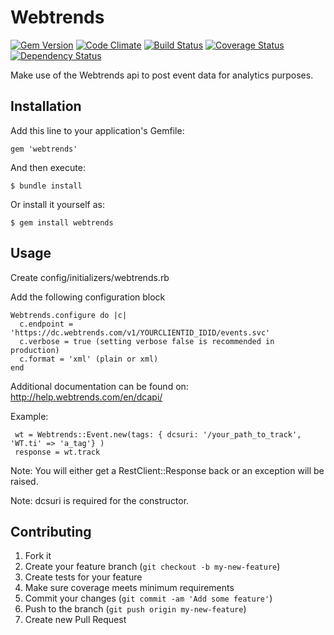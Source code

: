 # Webtrends
[![Gem Version](https://badge.fury.io/rb/webtrends.png)](http://badge.fury.io/rb/webtrends)
[![Code Climate](https://codeclimate.com/github/amaabca/webtrends.png)](https://codeclimate.com/github/amaabca/webtrends)
[![Build Status](https://travis-ci.org/amaabca/webtrends.png?branch=master)](https://travis-ci.org/amaabca/webtrends)
[![Coverage Status](https://coveralls.io/repos/amaabca/webtrends/badge.png)](https://coveralls.io/r/amaabca/webtrends)
[![Dependency Status](https://gemnasium.com/amaabca/webtrends.png)](https://gemnasium.com/amaabca/webtrends)

Make use of the Webtrends api to post event data for analytics purposes.

## Installation

Add this line to your application's Gemfile:

    gem 'webtrends'

And then execute:

    $ bundle install

Or install it yourself as:

    $ gem install webtrends

## Usage

Create config/initializers/webtrends.rb

Add the following configuration block

    Webtrends.configure do |c|
      c.endpoint = 'https://dc.webtrends.com/v1/YOURCLIENTID_IDID/events.svc'
      c.verbose = true (setting verbose false is recommended in production)
      c.format = 'xml' (plain or xml)
    end

Additional documentation can be found on: http://help.webtrends.com/en/dcapi/

Example:

     wt = Webtrends::Event.new(tags: { dcsuri: '/your_path_to_track', 'WT.ti' => 'a_tag'} )
     response = wt.track

Note: You will either get a RestClient::Response back or an exception will be raised.

Note: dcsuri is required for the constructor.

## Contributing

1. Fork it
2. Create your feature branch (`git checkout -b my-new-feature`)
3. Create tests for your feature
4. Make sure coverage meets minimum requirements
5. Commit your changes (`git commit -am 'Add some feature'`)
6. Push to the branch (`git push origin my-new-feature`)
7. Create new Pull Request